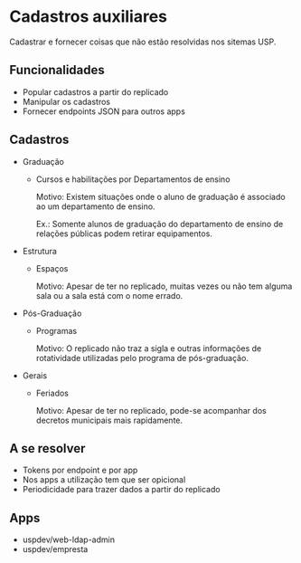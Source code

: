 # Cadastros auxiliares
Cadastrar e fornecer coisas que não estão resolvidas nos sitemas USP.

## Funcionalidades

- Popular cadastros a partir do replicado
- Manipular os cadastros
- Fornecer endpoints JSON para outros apps


## Cadastros

- Graduação
  - Cursos e habilitações por Departamentos de ensino
  
    Motivo: Existem situações onde o aluno de graduação é associado ao um departamento de ensino.

    Ex.: Somente alunos de graduação do departamento de ensino de relações públicas podem retirar equipamentos.


- Estrutura
  - Espaços
  
    Motivo: Apesar de ter no replicado, muitas vezes ou não tem alguma sala ou a sala está com o nome errado.


- Pós-Graduação
  - Programas
  
    Motivo: O replicado não traz a sigla e outras informações de rotatividade utilizadas pelo programa de pós-graduação.


- Gerais
  - Feriados
  
    Motivo: Apesar de ter no replicado, pode-se acompanhar dos decretos municipais mais rapidamente.


## A se resolver

- Tokens por endpoint e por app
- Nos apps a utilização tem que ser opicional
- Periodicidade para trazer dados a partir do replicado


## Apps 

- uspdev/web-ldap-admin
- uspdev/empresta
